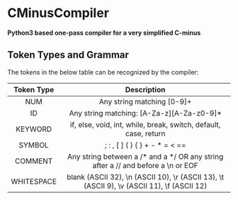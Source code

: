 # CMinusCompiler

**Python3 based one-pass compiler for a very simplified C-minus**

## Token Types and Grammar

The tokens in the below table can be recognized by the compiler:

**Token Type** | **Description**
:-------------:|:--------------:
NUM | Any string matching [0-9]+
ID | Any string matching: [A-Za-z][A-Za-z0-9]*
KEYWORD | if, else, void, int, while, break, switch, default, case, return
SYMBOL | ; : , [ ] ( ) { } + - * = < ==
COMMENT | Any string between a /* and a */ OR any string after a // and before a \n or EOF
WHITESPACE | blank (ASCII 32), \n (ASCII 10), \r (ASCII 13), \t (ASCII 9), \v (ASCII 11), \f (ASCII 12)